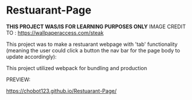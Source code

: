# Restuarant-Page
**THIS PROJECT WAS/IS FOR LEARNING PURPOSES ONLY**
IMAGE CREDIT TO : https://wallpaperaccess.com/steak 

This project was to make a restuarant webpage with 'tab' functionality (meaning the user could click a button the nav bar for the page body to update accordingly):

This project utilized webpack for bundling and production


PREVIEW:

https://chobot123.github.io/Restuarant-Page/
